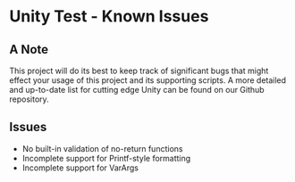 # Unity Test - Known Issues

## A Note

This project will do its best to keep track of significant bugs that might effect your usage of this
project and its supporting scripts. A more detailed and up-to-date list for cutting edge Unity can
be found on our Github repository.

## Issues

  - No built-in validation of no-return functions
  - Incomplete support for Printf-style formatting
  - Incomplete support for VarArgs

